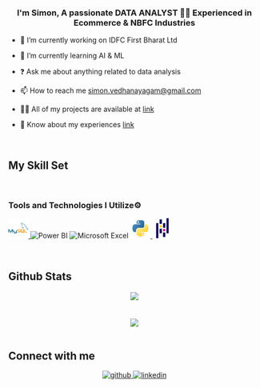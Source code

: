 ### <div align="center">I'm Simon, A passionate DATA ANALYST 👨‍💻  Experienced in Ecommerce & NBFC Industries</div>  
  

- 🔭 I’m currently working on IDFC First Bharat Ltd  
  

- 🌱 I’m currently learning AI & ML  
  

- ❓ Ask me about anything related to data analysis  
  

- 📫 How to reach me simon.vedhanayagam@gmail.com  
  

- 👨‍💻 All of my projects are available at  [link](https://github.com/Simon-vedha?tab=repositories)  
  

- 📄 Know about my experiences [link](https://drive.google.com/file/d/1-i3OPG7oeQfO8XoWP0eHrrlaN6Br8qhU/view?usp=drive_link)  
  
<br/>  


## My Skill Set  

<br/>  
<h3 align="left">Tools and Technologies I Utilize⚙️</h3>
<p align="left"> 
<a href="https://www.mysql.com/" target="_blank" rel="noreferrer"> <img src="https://raw.githubusercontent.com/devicons/devicon/master/icons/mysql/mysql-original-wordmark.svg" alt="mysql" width="40" height="40"/> 
</a> <img src="https://img.icons8.com/color/48/000000/power-bi.png" alt="Power BI" width="40" height="40"/> <img src="https://img.icons8.com/color/48/000000/microsoft-excel-2019--v1.png" alt="Microsoft Excel" width="40" height="40"/> <a href="https://www.python.org" target="_blank" rel="noreferrer"> <img src="https://raw.githubusercontent.com/devicons/devicon/master/icons/python/python-original.svg" alt="python" width="40" height="40"/>
<a href="https://pandas.pydata.org/" target="_blank" rel="noreferrer"> <img src="https://raw.githubusercontent.com/devicons/devicon/2ae2a900d2f041da66e950e4d48052658d850630/icons/pandas/pandas-original.svg" alt="pandas" width="40" height="40"/> </a> </a> </p>

  

<br/>  


## Github Stats  
<div align="center"><img src="https://github-readme-stats.vercel.app/api?username=Simon-vedha&show_icons=true&theme=radical&count_private=true&hide_border=true" align="center" /></div>  

<br/>  

<br/>  

<div align="center">
<img src="https://komarev.com/ghpvc/?username=Simon-vedha&&style=flat-square" align="center" />
</div>  
  

<br/>  


## Connect with me  
<div align="center">
<a href="https://github.com/https://github.com/Simon-vedha" target="_blank">
<img src=https://img.shields.io/badge/github-%2324292e.svg?&style=for-the-badge&logo=github&logoColor=white alt=github style="margin-bottom: 5px;" />
</a>
<a href="https://linkedin.com/in/www.linkedin.com/in/simon-v3" target="_blank">
<img src=https://img.shields.io/badge/linkedin-%231E77B5.svg?&style=for-the-badge&logo=linkedin&logoColor=white alt=linkedin style="margin-bottom: 5px;" />
</a>  
</div>  

